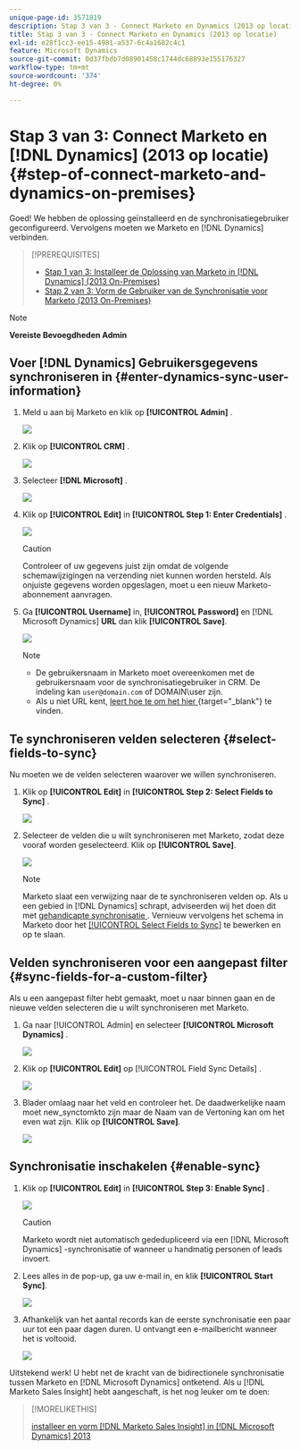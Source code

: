 ```yaml
---
unique-page-id: 3571819
description: Stap 3 van 3 - Connect Marketo en Dynamics (2013 op locatie) - Marketo Docs - Productdocumentatie
title: Stap 3 van 3 - Connect Marketo en Dynamics (2013 op locatie)
exl-id: e28f1cc3-ee15-4981-a537-6c4a1682c4c1
feature: Microsoft Dynamics
source-git-commit: 0d37fbdb7d08901458c1744dc68893e155176327
workflow-type: tm+mt
source-wordcount: '374'
ht-degree: 0%

---
```


# Stap 3 van 3: Connect Marketo en [!DNL Dynamics] (2013 op locatie) {#step-of-connect-marketo-and-dynamics-on-premises}

Goed! We hebben de oplossing geïnstalleerd en de synchronisatiegebruiker geconfigureerd. Vervolgens moeten we Marketo en [!DNL Dynamics] verbinden.

>[!PREREQUISITES]
>
>* [ Stap 1 van 3: Installeer de Oplossing van Marketo in  [!DNL Dynamics]  (2013 On-Premises) ](/help/marketo/product-docs/crm-sync/microsoft-dynamics-sync/sync-setup/connecting-to-legacy-versions/step-1-of-3-install-2013.md)
>* [ Stap 2 van 3: Vorm de Gebruiker van de Synchronisatie voor Marketo (2013 On-Premises) ](/help/marketo/product-docs/crm-sync/microsoft-dynamics-sync/sync-setup/connecting-to-legacy-versions/step-2-of-3-configure-2013.md)

>[!NOTE]
>
>**Vereiste Bevoegdheden Admin**

## Voer [!DNL Dynamics] Gebruikersgegevens synchroniseren in {#enter-dynamics-sync-user-information}

1. Meld u aan bij Marketo en klik op **[!UICONTROL Admin]** .

   ![](assets/login-admin.png)

1. Klik op **[!UICONTROL CRM]** .

   ![](assets/image2014-12-11-11-3a53-3a59.png)

1. Selecteer **[!DNL Microsoft]** .

   ![](assets/image2014-12-11-11-3a54-3a10.png)

1. Klik op **[!UICONTROL Edit]** in **[!UICONTROL Step 1: Enter Credentials]** .

   ![](assets/image2014-12-11-11-3a54-3a19.png)

   >[!CAUTION]
   >
   >Controleer of uw gegevens juist zijn omdat de volgende schemawijzigingen na verzending niet kunnen worden hersteld. Als onjuiste gegevens worden opgeslagen, moet u een nieuw Marketo-abonnement aanvragen.

1. Ga **[!UICONTROL Username]** in, **[!UICONTROL Password]** en [!DNL Microsoft Dynamics] **URL** dan klik **[!UICONTROL Save]**.

   ![](assets/image2015-3-26-11-3a47-3a59.png)

   >[!NOTE]
   >
   >* De gebruikersnaam in Marketo moet overeenkomen met de gebruikersnaam voor de synchronisatiegebruiker in CRM. De indeling kan `user@domain.com` of DOMAIN\user zijn.
   >* Als u niet URL kent, [ leert hoe te om het hier ](/help/marketo/product-docs/crm-sync/microsoft-dynamics-sync/sync-setup/view-the-organization-service-url.md){target="_blank"} te vinden.

## Te synchroniseren velden selecteren {#select-fields-to-sync}

Nu moeten we de velden selecteren waarover we willen synchroniseren.

1. Klik op **[!UICONTROL Edit]** in **[!UICONTROL Step 2: Select Fields to Sync]** .

   ![](assets/image2015-3-16-9-3a51-3a28.png)

1. Selecteer de velden die u wilt synchroniseren met Marketo, zodat deze vooraf worden geselecteerd. Klik op **[!UICONTROL Save]**.

   ![](assets/image2016-8-25-15-3a10-3a17.png)

   >[!NOTE]
   >
   >Marketo slaat een verwijzing naar de te synchroniseren velden op. Als u een gebied in [!DNL Dynamics] schrapt, adviseerden wij het doen dit met [ gehandicapte synchronisatie ](/help/marketo/product-docs/crm-sync/salesforce-sync/enable-disable-the-salesforce-sync.md). Vernieuw vervolgens het schema in Marketo door het [[!UICONTROL Select Fields to Sync]](/help/marketo/product-docs/crm-sync/microsoft-dynamics-sync/microsoft-dynamics-sync-details/microsoft-dynamics-sync-field-sync/editing-fields-to-sync-before-deleting-them-in-dynamics.md) te bewerken en op te slaan.

## Velden synchroniseren voor een aangepast filter {#sync-fields-for-a-custom-filter}

Als u een aangepast filter hebt gemaakt, moet u naar binnen gaan en de nieuwe velden selecteren die u wilt synchroniseren met Marketo.

1. Ga naar [!UICONTROL Admin] en selecteer **[!UICONTROL Microsoft Dynamics]** .

   ![](assets/image2015-10-9-9-3a50-3a9.png)

1. Klik op **[!UICONTROL Edit]** op [!UICONTROL Field Sync Details] .

   ![](assets/image2015-10-9-9-3a52-3a23.png)

1. Blader omlaag naar het veld en controleer het. De daadwerkelijke naam moet new_synctomkto zijn maar de Naam van de Vertoning kan om het even wat zijn. Klik op **[!UICONTROL Save]**.

   ![](assets/image2016-8-25-15-3a11-3a4.png)

## Synchronisatie inschakelen {#enable-sync}

1. Klik op **[!UICONTROL Edit]** in **[!UICONTROL Step 3: Enable Sync]** .

   ![](assets/image2015-3-16-9-3a52-3a2.png)

   >[!CAUTION]
   >
   >Marketo wordt niet automatisch gededupliceerd via een [!DNL Microsoft Dynamics] -synchronisatie of wanneer u handmatig personen of leads invoert.

1. Lees alles in de pop-up, ga uw e-mail in, en klik **[!UICONTROL Start Sync]**.

   ![](assets/image2015-3-30-14-3a23-3a13.png)

1. Afhankelijk van het aantal records kan de eerste synchronisatie een paar uur tot een paar dagen duren. U ontvangt een e-mailbericht wanneer het is voltooid.

   ![](assets/image2014-12-11-11-3a55-3a15.png)

Uitstekend werk! U hebt net de kracht van de bidirectionele synchronisatie tussen Marketo en [!DNL Microsoft Dynamics] ontketend. Als u [!DNL Marketo Sales Insight] hebt aangeschaft, is het nog leuker om te doen:

>[!MORELIKETHIS]
>
>[ installeer en vorm  [!DNL Marketo Sales Insight]  in  [!DNL Microsoft Dynamics]  2013 ](/help/marketo/product-docs/marketo-sales-insight/msi-for-microsoft-dynamics/installing/install-and-configure-marketo-sales-insight-in-microsoft-dynamics-2013.md)

